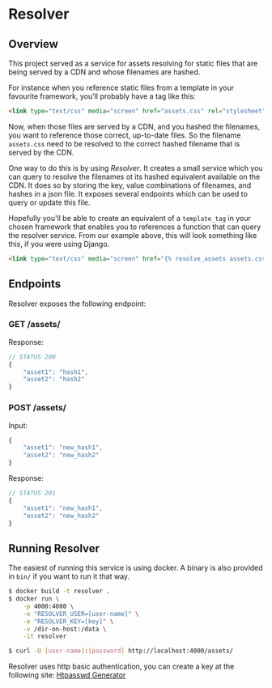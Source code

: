 Resolver
========

Overview
--------

This project served as a service for assets resolving for static files that are
being served by a CDN and whose filenames are hashed.

For instance when you reference static files from a template in your favourite
framework, you'll probably have a tag like this:

```html
<link type="text/css" media="screen" href="assets.css" rel="stylesheet">
```

Now, when those files are served by a CDN, and you hashed the filenames, you
want to reference those correct, up-to-date files. So the filename `assets.css`
need to be resolved to the correct hashed filename that is served by the CDN.

One way to do this is by using *Resolver*. It creates a small service which
you can query to resolve the filenames ot its hashed equivalent available on
the CDN. It does so by storing the key, value combinations of filenames, and 
hashes in a json file.  It exposes several endpoints which can be used to
query or update this file.

Hopefully you'll be able to create an equivalent of a `template_tag` in your
chosen framework that enables you to references a function that can query
the resolver service. From our example above, this will look something like
this, if you were using Django.

```html
<link type="text/css" media="screen" href="{% resolve_assets assets.css %}" rel="stylesheet">
```

Endpoints
---------

Resolver exposes the following endpoint:

### GET /assets/

Response:
```javascript
// STATUS 200
{
    "asset1": "hash1",
    "asset2": "hash2"
}
```

### POST /assets/

Input:
```javascript
{
    "asset1": "new_hash1",
    "asset2": "new_hash2"
}
```

Response:
```javascript
// STATUS 201
{
    "asset1": "new_hash1",
    "asset2": "new_hash2"
}
```

Running Resolver
----------------

The easiest of running this service is using docker. A binary is also provided
in `bin/` if you want to run it that way.

```bash
$ docker build -t resolver .
$ docker run \
    -p 4000:4000 \
    -e "RESOLVER_USER=[user-name]" \
    -e "RESOLVER_KEY=[key]" \
    -v /dir-on-host:/data \
    -it resolver

$ curl -U [user-name]:[password] http://localhost:4000/assets/
```

Resolver uses http basic authentication, you can create a key at the following
site: [Htpasswd Generator](http://www.htaccesstools.com/htpasswd-generator/)
